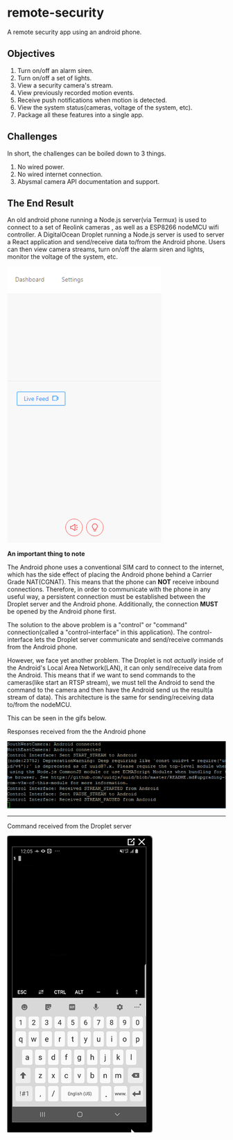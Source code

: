 # remote-security

A remote security app using an android phone.

## Objectives
1) Turn on/off an alarm siren. 
2) Turn on/off a set of lights.
3) View a security camera's stream. 
4) View previously recorded motion events. 
5) Receive push notifications when motion is detected.
6) View the system status(cameras, voltage of the system, etc).
7) Package all these features into a single app.

## Challenges
In short, the challenges can be boiled down to 3 things.
1) No wired power.
2) No wired internet connection.
3) Abysmal camera API documentation and support.

## The End Result
An old android phone running a Node.js server(via Termux) is used to connect to a set of Reolink cameras , as well as a ESP8266 nodeMCU wifi controller. A DigitalOcean Droplet running a Node.js server is used to server a React application and send/receive data to/from the Android phone. Users can then view camera streams, turn on/off the alarm siren and lights, monitor the voltage of the system, etc.

![](app-livefeed-demo.gif)

**An important thing to note**

The Android phone uses a conventional SIM card to connect to the internet, which has the side effect of placing the Android phone behind a Carrier Grade NAT(CGNAT). This means that the phone can **NOT** receive inbound connections. Therefore, in order to communicate with the phone in any useful way, a persistent connection must be established between the Droplet server and the Android phone. Additionally, the connection **MUST** be opened by the Android phone first. 

The solution to the above problem is a "control" or "command" connection(called a "control-interface" in this application). The control-interface lets the Droplet server communicate and send/receive commands from the Android phone.

However, we face yet another problem. The Droplet is not *actually* inside of the Android's Local Area Network(LAN), it can only send/receive data from the Android. This means that if we want to send commands to the cameras(like start an RTSP stream), we must tell the Android to send the command to the camera and then have the Android send us the result(a stream of data). This architecture is the same for sending/receiving data to/from the nodeMCU.

This can be seen in the gifs below.

Responses received from the the Android phone

![](droplet-conn-demo.gif)

---
Command received from the Droplet server

![](android-conn-demo.gif)


